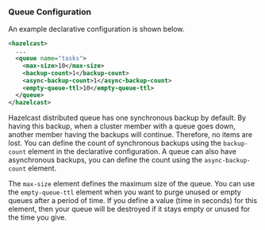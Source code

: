 ### Queue Configuration

An example declarative configuration is shown below.

```xml
<hazelcast>
  ...
  <queue name="tasks">
    <max-size>10</max-size>
    <backup-count>1</backup-count>
    <async-backup-count>1</async-backup-count>
    <empty-queue-ttl>10</empty-queue-ttl>
  </queue>
</hazelcast>
```

Hazelcast distributed queue has one synchronous backup by default. By having this backup, when a cluster member with a queue goes down, another member having the backups will continue. Therefore, no items are lost. You can define the count of synchronous backups using the `backup-count` element in the declarative configuration. A queue can also have asynchronous backups, you can define the count using the `async-backup-count` element.


The `max-size` element defines the maximum size of the queue. You can use the `empty-queue-ttl` element when you want to purge unused or empty queues after a period of time. If you define a value (time in seconds) for this element, then your queue will be destroyed if it stays empty or unused for the time you give.

